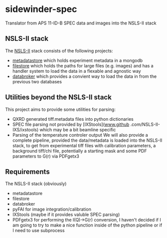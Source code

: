 # sidewinder-spec
Translator from APS 11-ID-B SPEC data and images into the NSLS-II stack

## NSLS-II stack
The [NSLS-II](www.github.com/NSLS-II) stack consists of the following projects:
- [metadatastore](www.github.com/NSLS-II/metadatastore) which holds 
experiment metadata in a mongodb
- [filestore](www.github.com/NSLS-II/filestore) which holds the paths for 
large files (e.g. images) and has a handler system to load the data in a 
flexable and agnostic way
- [databroker](www.github.com/NSLS-II/databroker) which provides a convient 
way to load the data in from the previous two databases

## Utilities beyond the NSLS-II stack
This project aims to provide some utilities for parsing:
- QXRD generated tiff.metadata files into python dictionaries
- SPEC file parsing not provided by [IXStools](www.github
.com/NSLS-II-IXS/ixstools) which may be a bit beamline specific
- Parsing of the temperature controler output
We will also provide a complete pipeline, provided the data/metadata is 
loaded into the NSLS-II stack, to get from experimental tiff files with 
calibration parameters, a background tiff/chi file, potentially a starting 
mask and some PDF parameters to G(r) via PDFgetx3

## Requirements
The NSLS-II stack (obviously)
- metadatastore
- filestore
- databroker
- pyFAI for image integration/calibration
- IXStools (maybe if it provides valuble SPEC parsing)
- PDFgetx3 for performing the I(Q)->G(r) conversion, I haven't decided if I 
am going to try to make a nice function inside of the python pipeline or if I
 need to use subprocess